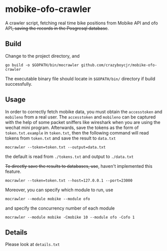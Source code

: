 # mobike-ofo-crawler

A crawler script, fetching real time bike positions from Mobike API and ofo API~~, saving the records in the Posgresql database~~.

## Build
Change to the project directory, and
```
go build -o $GOPATH/bin/mocrawler github.com/crazyboycjr/mobike-ofo-crawler
```
The executable binary file should locate in `$GOPATH/bin/` directory if build successfully.

## Usage

In order to correctly fetch mobike data, you must obtain the `accesstoken` and `mobileno` from a real user. The `accesstoken` and `mobileno` can be captured with the help of some packet sniffers like wireshark when you are using the wechat mini program.
Afterwards, save the tokens as the form of `token.txt.example` in `token.txt`, then the following command will read tokens from `token.txt` and save the result to `data.txt`
```
mocrawler --token=token.txt --output=data.txt
```
the default is read from `./tokens.txt` and output to `./data.txt`

~~To directly save the results to databases, use~~, haven't implemented this feature.
```
mocrawler --token=token.txt --host=127.0.0.1 --port=23000
```

Moreover, you can specify which module to run, use
```
mocrawler --module mobike --module ofo
```
and specify the concurrency number of each module
```
mocrawler --module mobike -Cmobike 10 --module ofo -Cofo 1
```

## Details

Please look at `details.txt`
